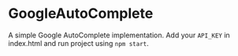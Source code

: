 # GoogleAutoComplete

A simple Google AutoComplete implementation. Add your `API_KEY` in index.html and run project using `npm start`.
